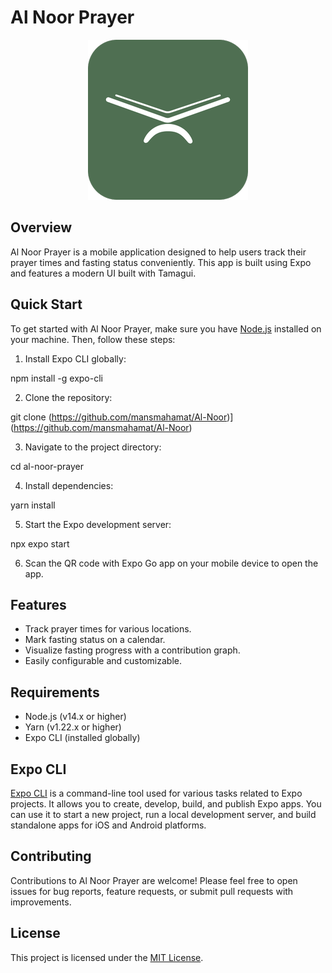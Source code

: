 # Al Noor Prayer


<p align="center">
  <img src="./assets/icon.png" alt="Tamagui Icon"/>
</p>



## Overview

Al Noor Prayer is a mobile application designed to help users track their prayer times and fasting status conveniently. This app is built using Expo and features a modern UI built with Tamagui.

## Quick Start

To get started with Al Noor Prayer, make sure you have [Node.js](https://nodejs.org/) installed on your machine. Then, follow these steps:

1. Install Expo CLI globally:

npm install -g expo-cli

2. Clone the repository:

git clone (https://github.com/mansmahamat/Al-Noor)](https://github.com/mansmahamat/Al-Noor)

3. Navigate to the project directory:

cd al-noor-prayer

4. Install dependencies:

yarn install

5. Start the Expo development server:

npx expo start

6. Scan the QR code with Expo Go app on your mobile device to open the app.

## Features

- Track prayer times for various locations.
- Mark fasting status on a calendar.
- Visualize fasting progress with a contribution graph.
- Easily configurable and customizable.

## Requirements

- Node.js (v14.x or higher)
- Yarn (v1.22.x or higher)
- Expo CLI (installed globally)

## Expo CLI

[Expo CLI](https://docs.expo.dev/workflow/expo-cli/) is a command-line tool used for various tasks related to Expo projects. It allows you to create, develop, build, and publish Expo apps. You can use it to start a new project, run a local development server, and build standalone apps for iOS and Android platforms.


## Contributing

Contributions to Al Noor Prayer are welcome! Please feel free to open issues for bug reports, feature requests, or submit pull requests with improvements.

## License

This project is licensed under the [MIT License](LICENSE).
